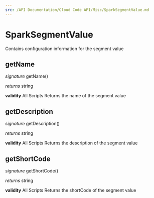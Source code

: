 ```yaml
---
src: /API Documentation/Cloud Code API/Misc/SparkSegmentValue.md
---
```


# SparkSegmentValue

Contains configuration information for the segment value


## getName
_signature_ getName()</p>
_returns_ string</p>
<b>validity</b> All Scripts
Returns the name of the segment value

## getDescription
_signature_ getDescription()</p>
_returns_ string</p>
<b>validity</b> All Scripts
Returns the description of the segment value

## getShortCode
_signature_ getShortCode()</p>
_returns_ string</p>
<b>validity</b> All Scripts
Returns the shortCode of the segment value

